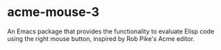 # acme-mouse-3
An Emacs package that provides the functionality to evaluate Elisp code using the right mouse button, inspired by Rob Pike's Acme editor.
